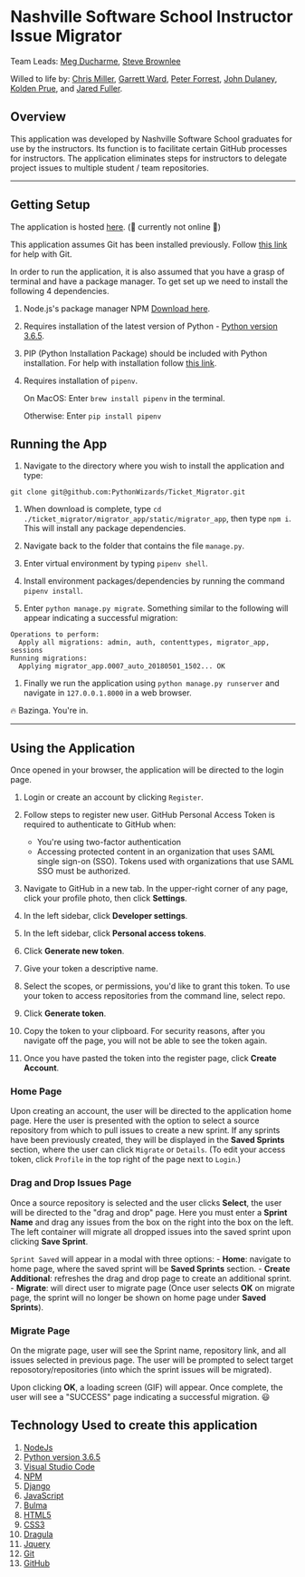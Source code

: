 # Nashville Software School Instructor Issue Migrator

Team Leads: [Meg Ducharme](https://github.com/megducharme), [Steve Brownlee](https://github.com/stevebrownlee)

Willed to life by: [Chris Miller](https://github.com/camilleryr), [Garrett Ward](https://github.com/Gward2489), [Peter Forrest](https://github.com/RillistikPete), [John Dulaney](https://github.com/john-dulaney), [Kolden Prue](https://github.com/KAPrueved), and [Jared Fuller](https://github.com/jaredshane).

## Overview
This application was developed by Nashville Software School graduates for use by the instructors. Its function is to facilitate certain GitHub processes for instructors. The application eliminates steps for instructors to delegate project issues to multiple student / team repositories.

---
## Getting Setup
The application is hosted [here](migrator.bangazon.com). (:construction: currently not online :construction:)

This application assumes Git has been installed previously. Follow [this link](https://git-scm.com/book/en/v2/Getting-Started-Installing-Git) for help with Git.

In order to run the application, it is also assumed that you have a grasp of terminal and have a package manager. To get set up we need to install the following 4 dependencies.

1. Node.js's package manager NPM [Download here](https://nodejs.org/en/).

1. Requires installation of the latest version of Python - [Python version 3.6.5](https://www.python.org/downloads/).

1. PIP (Python Installation Package) should be included with Python installation. For help with installation follow [this link](https://docs.python.org/3/installing/).

1. Requires installation of ```pipenv```.

    On MacOS: Enter `brew install pipenv` in the terminal.

    Otherwise: Enter `pip install pipenv`


## Running the App

1. Navigate to the directory where you wish to install the application and type:
```
git clone git@github.com:PythonWizards/Ticket_Migrator.git
```
1. When download is complete, type `cd ./ticket_migrator/migrator_app/static/migrator_app`, then type  `npm i`. This will install any package dependencies.

1. Navigate back to the folder that contains the file `manage.py`.

1. Enter virtual environment by typing `pipenv shell`.

1. Install environment packages/dependencies by running the command `pipenv install`.

1. Enter `python manage.py migrate`. Something similar to the following will appear indicating a successful migration:
```
Operations to perform:
  Apply all migrations: admin, auth, contenttypes, migrator_app, sessions
Running migrations:
  Applying migrator_app.0007_auto_20180501_1502... OK
```

1. Finally we run the application using `python manage.py runserver` and navigate in `127.0.0.1.8000` in a web browser.

:fire: Bazinga. You're in.

---

## Using the Application

Once opened in your browser, the application will be directed to the login page.

1. Login or create an account by clicking `Register`.

1. Follow steps to register new user. GitHub Personal Access Token is required to authenticate to GitHub when:
    - You're using two-factor authentication
    - Accessing protected content in an organization that uses SAML single sign-on (SSO). Tokens used with organizations that use SAML SSO must be authorized.

1. Navigate to GitHub in a new tab. In the upper-right corner of any page, click your profile photo, then click **Settings**.
1. In the left sidebar, click **Developer settings**.
1. In the left sidebar, click **Personal access tokens**.
1. Click **Generate new token**.
1. Give your token a descriptive name.
1. Select the scopes, or permissions, you'd like to grant this token. To use your token to access repositories from the command line, select repo.
1. Click **Generate token**.
1. Copy the token to your clipboard. For security reasons, after you navigate off the page, you will not be able to see the token again.
1. Once you have pasted the token into the register page, click **Create Account**.

### Home Page

Upon creating an account, the user will be directed to the application home page.  Here the user is presented with the option to select a source repository from which to pull issues to create a new sprint. If any sprints have been previously created, they will be displayed in the **Saved Sprints** section, where the user can click `Migrate` or `Details`.
(To edit your access token, click `Profile` in the top right of the page next to `Login`.)

### Drag and Drop Issues Page

Once a source repository is selected and the user clicks **Select**, the user will be directed to the "drag and drop" page.  Here you must enter a **Sprint Name** and drag any issues from the box on the right into the box on the left.  The left container will migrate all dropped issues into the saved sprint upon clicking **Save Sprint**.

`Sprint Saved` will appear in a modal with three options:
    - **Home**: navigate to home page, where the saved sprint will be **Saved Sprints** section.
    - **Create Additional**: refreshes the drag and drop page to create an additional sprint.
    - **Migrate**: will direct user to migrate page (Once user selects **OK** on migrate page, the sprint will no longer be shown on home page under **Saved Sprints**).

### Migrate Page

On the migrate page, user will see the Sprint name, repository link, and all issues selected in previous page.  The user will be prompted to select target reposotory/repositories (into which the sprint issues will be migrated).

Upon clicking **OK**, a loading screen (GIF) will appear.  Once complete, the user will see a "SUCCESS" page indicating a successful migration. :smiley:










## Technology Used to create this application

1. [NodeJs](https://nodejs.org/en/)
1. [Python version 3.6.5](https://www.python.org/downloads/)
1. [Visual Studio Code](https://code.visualstudio.com/)
1. [NPM](https://www.npmjs.com/)
1. [Django](https://www.djangoproject.com/start/)
1. [JavaScript](https://www.javascript.com/)
1. [Bulma](https://bulma.io//)
1. [HTML5](https://www.w3.org/TR/html5/)
1. [CSS3](https://www.w3.org/Style/CSS/Overview.en.html)
1. [Dragula](https://github.com/bevacqua/dragula)
1. [Jquery](https://jquery.com/)
1. [Git](https://git-scm.com/)
1. [GitHub](https://github.com/)
